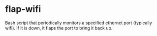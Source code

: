 # flap-wifi
Bash script that periodically monitors a specified ethernet port (typically wifi). If it is down, it flaps the port to bring it back up.
